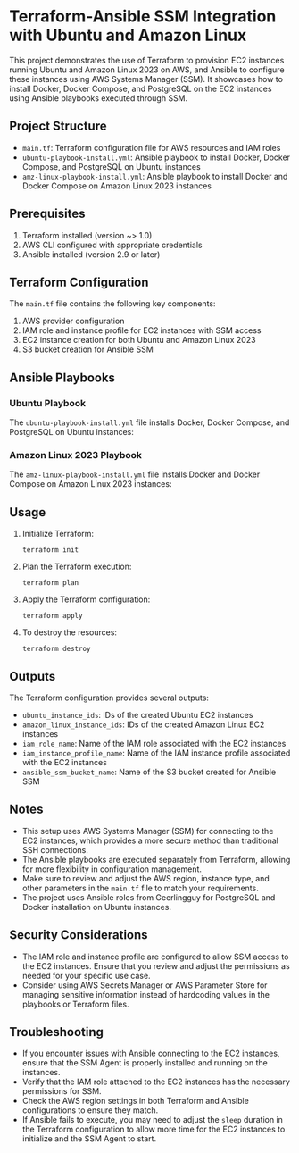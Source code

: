 # Terraform-Ansible SSM Integration with Ubuntu and Amazon Linux

This project demonstrates the use of Terraform to provision EC2 instances running Ubuntu and Amazon Linux 2023 on AWS, and Ansible to configure these instances using AWS Systems Manager (SSM). It showcases how to install Docker, Docker Compose, and PostgreSQL on the EC2 instances using Ansible playbooks executed through SSM.

## Project Structure

- `main.tf`: Terraform configuration file for AWS resources and IAM roles
- `ubuntu-playbook-install.yml`: Ansible playbook to install Docker, Docker Compose, and PostgreSQL on Ubuntu instances
- `amz-linux-playbook-install.yml`: Ansible playbook to install Docker and Docker Compose on Amazon Linux 2023 instances

## Prerequisites

1. Terraform installed (version ~> 1.0)
2. AWS CLI configured with appropriate credentials
3. Ansible installed (version 2.9 or later)

## Terraform Configuration

The `main.tf` file contains the following key components:

1. AWS provider configuration
2. IAM role and instance profile for EC2 instances with SSM access
3. EC2 instance creation for both Ubuntu and Amazon Linux 2023
4. S3 bucket creation for Ansible SSM

## Ansible Playbooks

### Ubuntu Playbook

The `ubuntu-playbook-install.yml` file installs Docker, Docker Compose, and PostgreSQL on Ubuntu instances:

### Amazon Linux 2023 Playbook

The `amz-linux-playbook-install.yml` file installs Docker and Docker Compose on Amazon Linux 2023 instances:

## Usage

1. Initialize Terraform:

   ```
   terraform init
   ```

2. Plan the Terraform execution:

   ```
   terraform plan
   ```

3. Apply the Terraform configuration:

   ```
   terraform apply
   ```

4. To destroy the resources:
   ```
   terraform destroy
   ```

## Outputs

The Terraform configuration provides several outputs:

- `ubuntu_instance_ids`: IDs of the created Ubuntu EC2 instances
- `amazon_linux_instance_ids`: IDs of the created Amazon Linux EC2 instances
- `iam_role_name`: Name of the IAM role associated with the EC2 instances
- `iam_instance_profile_name`: Name of the IAM instance profile associated with the EC2 instances
- `ansible_ssm_bucket_name`: Name of the S3 bucket created for Ansible SSM

## Notes

- This setup uses AWS Systems Manager (SSM) for connecting to the EC2 instances, which provides a more secure method than traditional SSH connections.
- The Ansible playbooks are executed separately from Terraform, allowing for more flexibility in configuration management.
- Make sure to review and adjust the AWS region, instance type, and other parameters in the `main.tf` file to match your requirements.
- The project uses Ansible roles from Geerlingguy for PostgreSQL and Docker installation on Ubuntu instances.

## Security Considerations

- The IAM role and instance profile are configured to allow SSM access to the EC2 instances. Ensure that you review and adjust the permissions as needed for your specific use case.
- Consider using AWS Secrets Manager or AWS Parameter Store for managing sensitive information instead of hardcoding values in the playbooks or Terraform files.

## Troubleshooting

- If you encounter issues with Ansible connecting to the EC2 instances, ensure that the SSM Agent is properly installed and running on the instances.
- Verify that the IAM role attached to the EC2 instances has the necessary permissions for SSM.
- Check the AWS region settings in both Terraform and Ansible configurations to ensure they match.
- If Ansible fails to execute, you may need to adjust the `sleep` duration in the Terraform configuration to allow more time for the EC2 instances to initialize and the SSM Agent to start.
